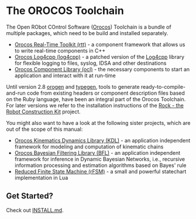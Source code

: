# The OROCOS Toolchain

The Open RObot COntrol Software ([Orocos](http://www.orocos.org/)) Toolchain is a bundle of multiple packages, which need to be build and installed separately.

- [Orocos Real-Time Toolkit (rtt)](https://github.com/orocos-toolchain/rtt) - a component framework that allows us to write real-time components in C++
- [Orocos Log4cpp (log4cpp)](https://github.com/orocos-toolchain/log4cpp) -
  a patched version of the [Log4cpp](http://log4cpp.sourceforge.net/) library for flexible logging to files, syslog, IDSA and other destinations
- [Orocos Component Library (ocl)](https://github.com/orocos-toolchain/ocl) - the necessary components to start an application and interact with it at run-time

Until version 2.8 [orogen](http://www.rock-robotics.org/stable/documentation/orogen/) and [typegen](http://www.rock-robotics.org/stable/documentation/orogen/), tools to generate ready-to-compile-and-run code from existing headers or component description files based on the Ruby language, have been an integral part of the Orocos Toolchain. For later versions we refer to the installation instructions of the [Rock - the Robot Construction Kit](http://www.rock-robotics.org/stable/index.html) project.

You might also want to have a look at the following sister projects, which are out of the scope of this manual:
- [Orocos Kinematics Dynamics Library (KDL)](http://www.orocos.org/kdl) - an application independent framework for modeling and computation of kinematic chains
- [Orocos Bayesian Filtering Library (BFL)](http://www.orocos.org/bfl) - an application independent framework for inference in Dynamic Bayesian Networks, i.e., recursive information processing and estimation algorithms based on Bayes' rule
- [Reduced Finite State Machine (rFSM)](https://orocos.github.io/rFSM/README.html) - a small and powerful statechart implementation in Lua

## Get Started?
Check out [INSTALL.md](INSTALL.md).
